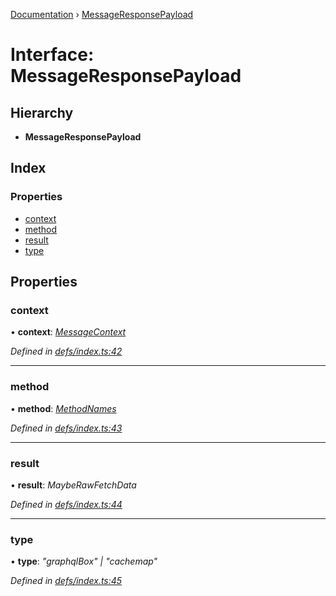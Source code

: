 [Documentation](../README.md) › [MessageResponsePayload](messageresponsepayload.md)

# Interface: MessageResponsePayload

## Hierarchy

* **MessageResponsePayload**

## Index

### Properties

* [context](messageresponsepayload.md#context)
* [method](messageresponsepayload.md#method)
* [result](messageresponsepayload.md#result)
* [type](messageresponsepayload.md#type)

## Properties

###  context

• **context**: *[MessageContext](messagecontext.md)*

*Defined in [defs/index.ts:42](https://github.com/badbatch/graphql-box/blob/6a2398d/packages/worker-client/src/defs/index.ts#L42)*

___

###  method

• **method**: *[MethodNames](../README.md#methodnames)*

*Defined in [defs/index.ts:43](https://github.com/badbatch/graphql-box/blob/6a2398d/packages/worker-client/src/defs/index.ts#L43)*

___

###  result

• **result**: *MaybeRawFetchData*

*Defined in [defs/index.ts:44](https://github.com/badbatch/graphql-box/blob/6a2398d/packages/worker-client/src/defs/index.ts#L44)*

___

###  type

• **type**: *"graphqlBox" | "cachemap"*

*Defined in [defs/index.ts:45](https://github.com/badbatch/graphql-box/blob/6a2398d/packages/worker-client/src/defs/index.ts#L45)*
